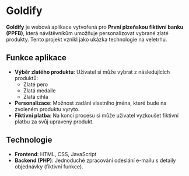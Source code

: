 # Goldify

**Goldify** je webová aplikace vytvořená pro **První plzeňskou fiktivní banku (PPFB)**, která návštěvníkům umožňuje personalizovat vybrané zlaté produkty. Tento projekt vznikl jako ukázka technologie na veletrhu.

## Funkce aplikace
- **Výběr zlatého produktu**: Uživatel si může vybrat z následujících produktů:
  - Zlaté pero
  - Zlatá medaile
  - Zlatá cihla
- **Personalizace**: Možnost zadání vlastního jména, které bude na zvoleném produktu vyryto.
- **Fiktivní platba**: Na konci procesu si může uživatel vyzkoušet fiktivní platbu za svůj upravený produkt.

## Technologie
- **Frontend**: HTML, CSS, JavaScript
- **Backend (PHP)**: Jednoduché zpracování odeslání e-mailu s detaily objednávky (fiktivní funkce).


